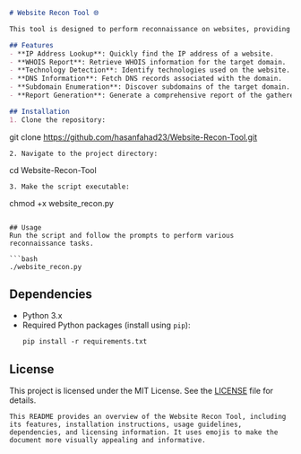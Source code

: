 ```markdown
# Website Recon Tool 🌐

This tool is designed to perform reconnaissance on websites, providing valuable information for security analysis and penetration testing purposes.

## Features
- **IP Address Lookup**: Quickly find the IP address of a website.
- **WHOIS Report**: Retrieve WHOIS information for the target domain.
- **Technology Detection**: Identify technologies used on the website.
- **DNS Information**: Fetch DNS records associated with the domain.
- **Subdomain Enumeration**: Discover subdomains of the target domain.
- **Report Generation**: Generate a comprehensive report of the gathered information.

## Installation
1. Clone the repository:
   ```
   git clone https://github.com/hasanfahad23/Website-Recon-Tool.git
   ```
2. Navigate to the project directory:
   ```
   cd Website-Recon-Tool
   ```
3. Make the script executable:
   ```
   chmod +x website_recon.py
   ```

## Usage
Run the script and follow the prompts to perform various reconnaissance tasks.

```bash
./website_recon.py
```

## Dependencies
- Python 3.x
- Required Python packages (install using `pip`):
  ```
  pip install -r requirements.txt
  ```

## License
This project is licensed under the MIT License. See the [LICENSE](LICENSE) file for details.
```
This README provides an overview of the Website Recon Tool, including its features, installation instructions, usage guidelines, dependencies, and licensing information. It uses emojis to make the document more visually appealing and informative.
